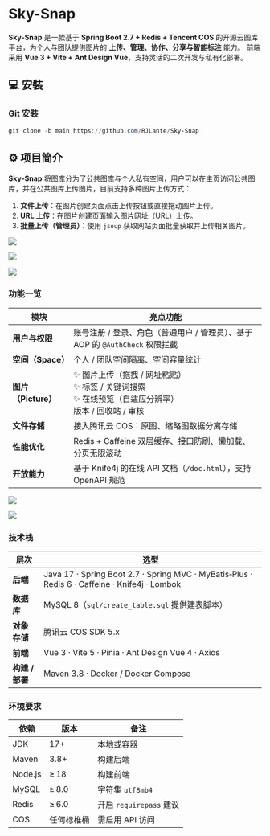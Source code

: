 # Sky-Snap

**Sky‑Snap** 是一款基于 **Spring Boot 2.7 + Redis + Tencent COS** 的开源云图库平台，为个人与团队提供图片的 **上传、管理、协作、分享与智能标注** 能力。
前端采用 **Vue 3 + Vite + Ant Design Vue**，支持灵活的二次开发与私有化部署。

## 💻 安裝

### Git 安裝

```powershell
git clone -b main https://github.com/RJLante/Sky-Snap
```

## ⚙ 项目简介

**Sky‑Snap** 将图库分为了公共图库与个人私有空间，用户可以在主页访问公共图库，并在公共图库上传图片，目前支持多种图片上传方式：

1. **文件上传**：在图片创建页面点击上传按钮或直接拖动图片上传。
2. **URL 上传**：在图片创建页面输入图片网址（URL）上传。
3. **批量上传（管理员）**：使用 `jsoup` 获取网站页面批量获取并上传相关图片。

![](https://private-user-images.githubusercontent.com/181469792/468794651-031f2977-0fe4-48dc-862c-7a25cf70dc46.png?jwt=eyJhbGciOiJIUzI1NiIsInR5cCI6IkpXVCJ9.eyJpc3MiOiJnaXRodWIuY29tIiwiYXVkIjoicmF3LmdpdGh1YnVzZXJjb250ZW50LmNvbSIsImtleSI6ImtleTUiLCJleHAiOjE3NTMxMjg4NTksIm5iZiI6MTc1MzEyODU1OSwicGF0aCI6Ii8xODE0Njk3OTIvNDY4Nzk0NjUxLTAzMWYyOTc3LTBmZTQtNDhkYy04NjJjLTdhMjVjZjcwZGM0Ni5wbmc_WC1BbXotQWxnb3JpdGhtPUFXUzQtSE1BQy1TSEEyNTYmWC1BbXotQ3JlZGVudGlhbD1BS0lBVkNPRFlMU0E1M1BRSzRaQSUyRjIwMjUwNzIxJTJGdXMtZWFzdC0xJTJGczMlMkZhd3M0X3JlcXVlc3QmWC1BbXotRGF0ZT0yMDI1MDcyMVQyMDA5MTlaJlgtQW16LUV4cGlyZXM9MzAwJlgtQW16LVNpZ25hdHVyZT04NTcwYzBlYTg0MTA4YWJkZWJiZjVhYTUyNDFmZWQ1ZjFmMGI1NzczZTM5ODZkZjgyZmZjZDU1NmMyZGMyOTlhJlgtQW16LVNpZ25lZEhlYWRlcnM9aG9zdCJ9.ENfzGOjJHgj_-a00o9KXZNvOQkr0zTO50CsfUl4zpEk)

![](https://private-user-images.githubusercontent.com/181469792/468794648-57399dd0-8824-4d7c-93ae-0e85267437c3.png?jwt=eyJhbGciOiJIUzI1NiIsInR5cCI6IkpXVCJ9.eyJpc3MiOiJnaXRodWIuY29tIiwiYXVkIjoicmF3LmdpdGh1YnVzZXJjb250ZW50LmNvbSIsImtleSI6ImtleTUiLCJleHAiOjE3NTMxMjg4NTksIm5iZiI6MTc1MzEyODU1OSwicGF0aCI6Ii8xODE0Njk3OTIvNDY4Nzk0NjQ4LTU3Mzk5ZGQwLTg4MjQtNGQ3Yy05M2FlLTBlODUyNjc0MzdjMy5wbmc_WC1BbXotQWxnb3JpdGhtPUFXUzQtSE1BQy1TSEEyNTYmWC1BbXotQ3JlZGVudGlhbD1BS0lBVkNPRFlMU0E1M1BRSzRaQSUyRjIwMjUwNzIxJTJGdXMtZWFzdC0xJTJGczMlMkZhd3M0X3JlcXVlc3QmWC1BbXotRGF0ZT0yMDI1MDcyMVQyMDA5MTlaJlgtQW16LUV4cGlyZXM9MzAwJlgtQW16LVNpZ25hdHVyZT0yMjE4NjMzMTU1ZWU3NDM2ZGQ2ZjU2ZjY5OTFiNTIzYjIxYTY2ODc2NGJhYzZlMjhmOWM0YmMxZDJiNGMwYWI2JlgtQW16LVNpZ25lZEhlYWRlcnM9aG9zdCJ9.UgctxfkZIP9TjpOm3Hn33W7noF2zUkaHupXwd-rOGag)

![](https://private-user-images.githubusercontent.com/181469792/468794650-8a12179a-f0a1-41c9-a289-c103025c8f06.png?jwt=eyJhbGciOiJIUzI1NiIsInR5cCI6IkpXVCJ9.eyJpc3MiOiJnaXRodWIuY29tIiwiYXVkIjoicmF3LmdpdGh1YnVzZXJjb250ZW50LmNvbSIsImtleSI6ImtleTUiLCJleHAiOjE3NTMxMjg4NTksIm5iZiI6MTc1MzEyODU1OSwicGF0aCI6Ii8xODE0Njk3OTIvNDY4Nzk0NjUwLThhMTIxNzlhLWYwYTEtNDFjOS1hMjg5LWMxMDMwMjVjOGYwNi5wbmc_WC1BbXotQWxnb3JpdGhtPUFXUzQtSE1BQy1TSEEyNTYmWC1BbXotQ3JlZGVudGlhbD1BS0lBVkNPRFlMU0E1M1BRSzRaQSUyRjIwMjUwNzIxJTJGdXMtZWFzdC0xJTJGczMlMkZhd3M0X3JlcXVlc3QmWC1BbXotRGF0ZT0yMDI1MDcyMVQyMDA5MTlaJlgtQW16LUV4cGlyZXM9MzAwJlgtQW16LVNpZ25hdHVyZT00ZDU0NzgyZWNjMDg3M2MwYTkyNjFlNTg1YmI4MzgzYzkyOTcwYzZhZjhmOTk2MWEyNDk4OTYzMTU5YWI0MjZhJlgtQW16LVNpZ25lZEhlYWRlcnM9aG9zdCJ9.9zMv-ASR7bWznn40IB3K-iklficBRPoa3SctihFXRUw)

### 功能一览

| 模块                | 亮点功能                                                     |
| ------------------- | ------------------------------------------------------------ |
| **用户与权限**      | 账号注册 / 登录、角色（普通用户 / 管理员）、基于 AOP 的 `@AuthCheck` 权限拦截 |
| **空间（Space）**   | 个人 / 团队空间隔离、空间容量统计                            |
| **图片（Picture）** | ✨ 图片上传（拖拽 / 网址粘贴）<br>✨ 标签 / 关键词搜索<br>✨ 在线预览（自适应分辨率）<br>版本 / 回收站 / 审核 |
| **文件存储**        | 接入腾讯云 COS：原图、缩略图数据分离存储                     |
| **性能优化**        | Redis + Caffeine 双层缓存、接口防刷、懒加载、分页无限滚动    |
| **开放能力**        | 基于 Knife4j 的在线 API 文档（`/doc.html`），支持 OpenAPI 规范 |



![](https://private-user-images.githubusercontent.com/181469792/468794652-444c164c-7746-449c-bb51-ab1e9258cd45.png?jwt=eyJhbGciOiJIUzI1NiIsInR5cCI6IkpXVCJ9.eyJpc3MiOiJnaXRodWIuY29tIiwiYXVkIjoicmF3LmdpdGh1YnVzZXJjb250ZW50LmNvbSIsImtleSI6ImtleTUiLCJleHAiOjE3NTMxMjk0ODIsIm5iZiI6MTc1MzEyOTE4MiwicGF0aCI6Ii8xODE0Njk3OTIvNDY4Nzk0NjUyLTQ0NGMxNjRjLTc3NDYtNDQ5Yy1iYjUxLWFiMWU5MjU4Y2Q0NS5wbmc_WC1BbXotQWxnb3JpdGhtPUFXUzQtSE1BQy1TSEEyNTYmWC1BbXotQ3JlZGVudGlhbD1BS0lBVkNPRFlMU0E1M1BRSzRaQSUyRjIwMjUwNzIxJTJGdXMtZWFzdC0xJTJGczMlMkZhd3M0X3JlcXVlc3QmWC1BbXotRGF0ZT0yMDI1MDcyMVQyMDE5NDJaJlgtQW16LUV4cGlyZXM9MzAwJlgtQW16LVNpZ25hdHVyZT0yOWQxYTM5Y2IwZGRlOTFhNjYwZmYzNTBjMGY3OTdhMTllODRmMDNiMWQ4ODA4ZGNjMWY2NGZiYzg0YjM3ZDkxJlgtQW16LVNpZ25lZEhlYWRlcnM9aG9zdCJ9.6Gw9VD5O5YspNyKECTvo0JwVrzD19Cn1-MpkY0hvCM4)

![](https://private-user-images.githubusercontent.com/181469792/468794649-ba4c863e-8542-4491-bd7d-a48df4145cb2.png?jwt=eyJhbGciOiJIUzI1NiIsInR5cCI6IkpXVCJ9.eyJpc3MiOiJnaXRodWIuY29tIiwiYXVkIjoicmF3LmdpdGh1YnVzZXJjb250ZW50LmNvbSIsImtleSI6ImtleTUiLCJleHAiOjE3NTMxMjk0ODIsIm5iZiI6MTc1MzEyOTE4MiwicGF0aCI6Ii8xODE0Njk3OTIvNDY4Nzk0NjQ5LWJhNGM4NjNlLTg1NDItNDQ5MS1iZDdkLWE0OGRmNDE0NWNiMi5wbmc_WC1BbXotQWxnb3JpdGhtPUFXUzQtSE1BQy1TSEEyNTYmWC1BbXotQ3JlZGVudGlhbD1BS0lBVkNPRFlMU0E1M1BRSzRaQSUyRjIwMjUwNzIxJTJGdXMtZWFzdC0xJTJGczMlMkZhd3M0X3JlcXVlc3QmWC1BbXotRGF0ZT0yMDI1MDcyMVQyMDE5NDJaJlgtQW16LUV4cGlyZXM9MzAwJlgtQW16LVNpZ25hdHVyZT00MzMzNmViYWE0Yjk1MzE3MjM5ZGVkMzVlMmNmYzE1MjJmODMyMzNkNDU0MzIzOTQ1NGQwNDgxM2VkYTQyZjg5JlgtQW16LVNpZ25lZEhlYWRlcnM9aG9zdCJ9.W4o4tTFLgzEFmp0cQB7wA9A5KZ857Lr8k4KWg-2eUNA)



### 技术栈

| 层次            | 选型                                                         |
| --------------- | ------------------------------------------------------------ |
| **后端**        | Java 17 · Spring Boot 2.7 · Spring MVC · MyBatis‑Plus · Redis 6 · Caffeine · Knife4j · Lombok |
| **数据库**      | MySQL 8（`sql/create_table.sql` 提供建表脚本）               |
| **对象存储**    | 腾讯云 COS SDK 5.x                                           |
| **前端**        | Vue 3 · Vite 5 · Pinia · Ant Design Vue 4 · Axios            |
| **构建 / 部署** | Maven 3.8 · Docker / Docker Compose                          |

### 

### 环境要求

| 依赖    | 版本       | 备注                    |
| ------- | ---------- | ----------------------- |
| JDK     | 17+        | 本地或容器              |
| Maven   | 3.8+       | 构建后端                |
| Node.js | ≥ 18       | 构建前端                |
| MySQL   | ≥ 8.0      | 字符集 `utf8mb4`        |
| Redis   | ≥ 6.0      | 开启 `requirepass` 建议 |
| COS     | 任何标椎桶 | 需启用 API 访问         |

